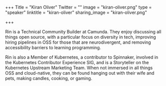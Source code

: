 +++
Title = "Kiran Oliver"
Twitter = ""
image = "kiran-oliver.png"
type = "speaker"
linktitle = "kiran-oliver"
sharing_image = "kiran-oliver.png"

+++

Rin is a Technical Community Builder at Camunda. They enjoy discussing all things open source, with a particular focus on diversity in tech, improving hiring pipelines in OSS for those that are neurodivergent, and removing accessibility barriers to learning programming.

Rin is also a Member of Kubernetes, a contributor to Spinnaker, involved in the Kubernetes Contributor Experience SIG, and is a Storyteller on the Kubernetes Upstream Marketing Team. When not immersed in all things OSS and cloud-native, they can be found hanging out with their wife and pets, making candles, cooking, or gaming.